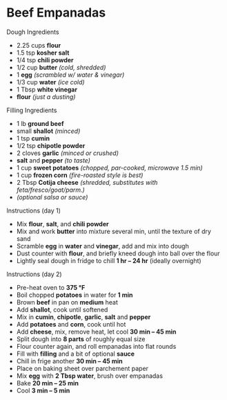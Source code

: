 # Beef Empanadas

Dough Ingredients

* 2.25 cups **flour**
* 1.5 tsp **kosher salt**
* 1/4 tsp **chili powder**
* 1/2 cup **butter** *(cold, shredded)*
* 1 **egg** *(scrambled w/ water & vinegar)*
* 1/3 cup **water** *(ice cold)*
* 1 Tbsp **white vinegar**
* **flour** *(just a dusting)*

Filling Ingredients

* 1 lb **ground beef**
* small **shallot** *(minced)*
* 1 tsp **cumin**
* 1/2 tsp **chipotle powder**
* 2 cloves **garlic** *(minced or crushed)*
* **salt** and **pepper** *(to taste)*
* 1 cup **sweet potatoes** *(chopped, par-cooked, microwave 1.5 min)*
* 1 cup **frozen corn** *(fire-roasted style is best)*
* 2 Tbsp **Cotija cheese** *(shredded, substitutes with feta/fresco/goat/parm.)*
* *(optional salsa or sauce)*

Instructions (day 1)

* Mix **flour**, **salt**, and **chili powder**
* Mix and work **butter** into mixture several min, until the texture of dry sand
* Scramble **egg** in **water** and **vinegar**, add and mix into dough
* Dust counter with **flour**, and briefly kneed dough into ball over the flour
* Lightly seal dough in fridge to chill **1 hr – 24 hr** (ideally overnight)

Instructions (day 2)

* Pre-heat oven to **375 °F**
* Boil chopped **potatoes** in water for **1 min**
* Brown **beef** in pan on **medium** heat
* Add **shallot**, cook until softened
* Mix in **cumin**, **chipotle**, **garlic**, **salt** and **pepper**
* Add **potatoes** and **corn**, cook until hot
* Add **cheese**, mix, remove heat, let cool **30 min – 45 min**
* Split dough into **8 parts** of roughly equal size
* Flour counter again, and roll empanadas into flat rounds
* Fill with **filling** and a bit of optional **sauce**
* Chill in frige another **30 min – 45 min**
* Place on baking sheet over parchement paper
* Mix **egg** with **2 Tbsp water**, brush over empanadas
* Bake **20 min – 25 min**
* Cool **3 min – 5 min**

